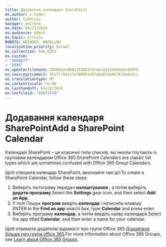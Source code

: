 ```yaml
---
title: Додавання календаря SharePoint
ms.author: v-todmc
author: todmccoy
manager: mnirkhe
ms.date: 04/21/2020
ms.audience: Admin
ms.topic: article
ROBOTS: NOINDEX, NOFOLLOW
localization_priority: Normal
ms.collection: Adm_O365
ms.custom:
- "9000677"
- "2585"
ms.openlocfilehash: 20780a2c06813f5d52f4caecaa21505da4c0b9f0
ms.sourcegitcommit: 55eff703a17e500681d8fa6a87eb067019ade3cc
ms.translationtype: MT
ms.contentlocale: uk-UA
ms.lasthandoff: 04/22/2020
ms.locfileid: "43671370"
---
```

# <a name="add-a-sharepoint-calendar"></a><span data-ttu-id="6b423-102">Додавання календаря SharePoint</span><span class="sxs-lookup"><span data-stu-id="6b423-102">Add a SharePoint Calendar</span></span>

<span data-ttu-id="6b423-103">Календарі SharePoint – це класичні типи списків, які інколи плутають із груповим календарем Office 365.</span><span class="sxs-lookup"><span data-stu-id="6b423-103">SharePoint Calendars are classic list types which are sometimes confused with Office 365 Group Calendars.</span></span>
 
<span data-ttu-id="6b423-104">Щоб створити календар SharePoint, виконайте такі дії:</span><span class="sxs-lookup"><span data-stu-id="6b423-104">To create a SharePoint Calendar, follow these steps:</span></span>
 
1.  <span data-ttu-id="6b423-105">Виберіть піктограму передач **налаштування** , а потім виберіть **додати програму**.</span><span class="sxs-lookup"><span data-stu-id="6b423-105">Select the **Settings** gear icon, and then select **Add an App**.</span></span>
2.  <span data-ttu-id="6b423-106">У полі Пошук **програм** введіть **календар** і натисніть клавішу ENTER.</span><span class="sxs-lookup"><span data-stu-id="6b423-106">In the **Find an app** search box, type **Calendar** and press enter.</span></span>
3.  <span data-ttu-id="6b423-107">Виберіть програму **календар**, а потім введіть назву календаря.</span><span class="sxs-lookup"><span data-stu-id="6b423-107">Select the app titled **Calendar**, and then enter a name for your calendar.</span></span>

<span data-ttu-id="6b423-108">Щоб отримати додаткові відомості про групи Office 365 [Дізнайтеся більше про групи office 365](https://support.office.com/article/Learn-about-Office-365-groups-b565caa1-5c40-40ef-9915-60fdb2d97fa2).</span><span class="sxs-lookup"><span data-stu-id="6b423-108">For more information about Office 365 Groups, see [Learn about Office 365 Groups](https://support.office.com/article/Learn-about-Office-365-groups-b565caa1-5c40-40ef-9915-60fdb2d97fa2).</span></span>

